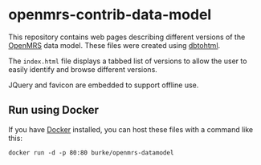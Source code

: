 openmrs-contrib-data-model
==========================

This repository contains web pages describing different versions of 
the [OpenMRS](https://openmrs.org/) data model. These files were 
created using [dbtohtml](https://github.com/bmamlin/dbtohtml).

The `index.html` file displays a tabbed list of versions to allow 
the user to easily identify and browse different versions.

JQuery and favicon are embedded to support offline use. 

Run using Docker
----------------

If you have [Docker](https://docker.com) installed, you can 
host these files with a command like this:

`docker run -d -p 80:80 burke/openmrs-datamodel`
